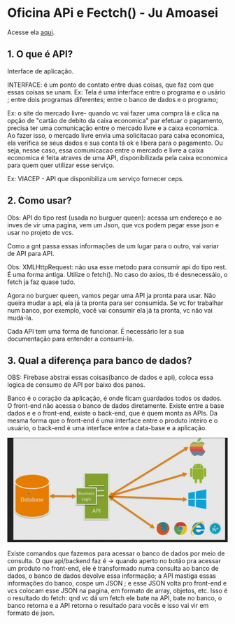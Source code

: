 # Oficina APi e Fectch() - Ju Amoasei

Acesse ela [aqui](https://www.youtube.com/watch?v=QcGp2n1PUTE).


## 1. O que é API?

Interface de aplicação. 

INTERFACE:  é um ponto de contato entre duas coisas, que faz com que essas coisas se unam.
 Ex: Tela é uma interface entre o programa e o usário ; entre dois programas diferentes; entre o banco de dados e o programo;
 
 Ex: o site do mercado livre- quando vc vai fazer uma compra lá e clica na opção de "cartão de debito da caixa economica" par efetuar o pagamento, precisa ter uma comunicação entre o mercado livre e a caixa economica. Ao fazer isso, o mercado livre envia uma solicitacao para caixa economica, ela verifica se seus dados e sua conta tá ok e libera para o pagamento.  Ou seja, nesse caso, essa comunicacao entre o mercado e livre a caixa economica é feita atraves de uma API, disponibilizada pela caixa economica para quem quer utilizar esse serviço. 
 
 Ex: VIACEP - API que disponibiliza um serviço fornecer ceps.
 
 ## 2. Como usar?
 
Obs: API do tipo rest (usada no burguer queen): acessa um endereço e ao inves de vir uma pagina, vem um Json, que vcs podem pegar esse json e usar no projeto de vcs. 
 
 Como a gnt passa essas informações de um lugar para o outro, vai variar de API para API.
 
 Obs: XMLHttpRequest: não usa esse metodo para consumir api do tipo rest. É uma forma antiga. Utilize o fetch(). No caso do axios, tb é desnecessáio, o fetch ja faz quase tudo.
 
 Agora no burguer queen, vamos pegar uma API ja pronta para usar. Não queira mudar a api, ela já ta pronta para ser consumida. Se vc for trabalhar num banco, por exemplo, você vai consumir ela já ta pronta, vc não vai mudá-la. 
 
 Cada API tem uma forma de funcionar. É necessário ler a sua documentação para entender a consumí-la.
 
 ## 3. Qual a diferença para banco de dados?
 
 OBS: Firebase abstrai essas coisas(banco de dados e api), coloca essa logica de consumo de API por baixo dos panos. 
 
Banco é o coração da aplicação, é onde ficam guardados todos os dados. O front-end não acessa o banco de dados diretamente. Existe entre a base dados e e o front-end, existe o back-end, que é quem monta as APIs. Da mesma forma que o front-end é uma interface entre o produto inteiro e o usuário, o back-end é uma interface entre a data-base e a aplicação. 

<img src="data-api-front.png" alt="desenho da conexao entre base de dados, back e front"/>

Existe comandos que fazemos para acessar o banco de dados por meio de consulta. O que api/backend faz é -> quando aperto no botão pra acessar um produto no front-end, ele é transformado numa consulta ao banco de dados, o banco de dados devolve essa informação; a API mastiga essas informações do banco, cospe um JSON ; e esse JSON volta pro front-end e vcs colocam esse JSON na pagina, em formato de array, objetos, etc. Isso é o resultado do fetch: qnd vc dá um fetch ele bate na API, bate no banco, o banco retorna e a API retorna o resultado para vocês e isso vai vir em formato de json. 

 
 
 
